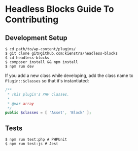 # Headless Blocks Guide To Contributing

## Development Setup

```
$ cd path/to/wp-content/plugins/
$ git clone git@github.com:kienstra/headless-blocks
$ cd headless-blocks
$ composer install && npm install
$ npm run dev
```

If you add a new class while developing, add the class name to `Plugin::$classes` so that it's instantiated:

```php
/**
 * This plugin's PHP classes.
 *
 * @var array
 */
public $classes = [ 'Asset', 'Block' ];
```

## Tests

```
$ npm run test:php # PHPUnit
$ npm run test:js # Jest
```
